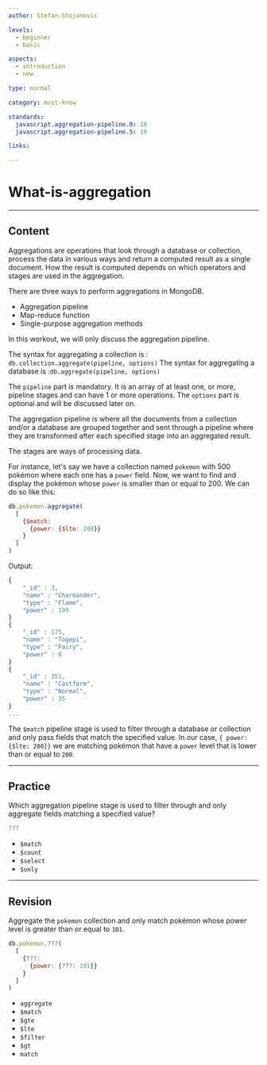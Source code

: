```yaml
---
author: Stefan-Stojanovic

levels:
  - beginner
  - basic

aspects:
  - introduction
  - new

type: normal

category: must-know

standards:
  javascript.aggregation-pipeline.0: 10
  javascript.aggregation-pipeline.5: 10

links:

---
```

# What-is-aggregation
---
## Content

Aggregations are operations that look through a database or collection, process the data in various ways and return a computed result as a single document. How the result is computed depends on which operators and stages are used in the aggregation.

There are three ways to perform aggregations in MongoDB.
  - Aggregation pipeline
  - Map-reduce function
  - Single-purpose aggregation methods

In this workout, we will only discuss the aggregation pipeline.

The syntax for aggregating a collection is : `db.collection.aggregate(pipeline, options)`
The syntax for aggregating a database is :`db.aggregate(pipeline, options)`

The `pipeline` part is mandatory. It is an array of at least one, or more, pipeline stages and can have 1 or more operations.
The `options` part is optional and will be discussed later on.

The aggregation pipeline is where all the documents from a collection and/or a database are grouped together and sent through a pipeline where they are transformed after each specified stage into an aggregated result.

The stages are ways of processing data.

For instance, let's say we have a collection named `pokemon` with 500 pokémon where each one has a `power` field. Now, we want to find and display the pokémon whose `power` is smaller than or equal to 200. We can do so like this:

```javascript
db.pokemon.aggregate(
  [
    {$match:
      {power: {$lte: 200}}
    }
  ]
)
```
Output:
```javascript
{
    "_id" : 3,
    "name" : "Charmander",
    "type" : "Flame",
    "power" : 199
}
{
    "_id" : 175,
    "name" : "Togepi",
    "type" : "Fairy",
    "power" : 0
}
{
    "_id" : 351,
    "name" : "Castform",
    "type" : "Normal",
    "power" : 35
}
...
```

The `$match` pipeline stage is used to filter through a database or collection and only pass fields that match the specified value. In our case, `{ power: {$lte: 200}}` we are matching pokémon that have a `power` level that is lower than or equal to `200`.

---
## Practice

Which aggregation pipeline stage is used to filter through and only aggregate fields matching a specified value?

```javascript
???
```

* `$match`
* `$count`
* `$select`
* `$only`

---
## Revision

Aggregate the `pokemon` collection and only match pokémon whose power level is greater than or equal to `101`.

```javascript
db.pokemon.???(
  [
    {???:
      {power: {???: 101}}
    }
  ]
)
```

* `aggregate`
* `$match`
* `$gte`
* `$lte`
* `$filter`
* `$gt`
* `match`
